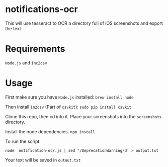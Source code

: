 # notifications-ocr
This will use tesseract to OCR a directory full of iOS screenshots and export the text

# Requirements
`Node.js` and `inc2csv`

# Usage
First make sure you have `Node.js` installed:
```brew install node```

Then install `in2csv` (Part of `csvkit`):
```sudo pip install csvkit```

Clone this repo, then cd into it. Place your screenshots into the `screenshots` directory.

Install the node dependencies.
```npm install```

To run the script:

```node  notification-ocr.js | sed '/DeprecationWarning/d' > output.txt```

Your text will be saved in `outout.txt`
